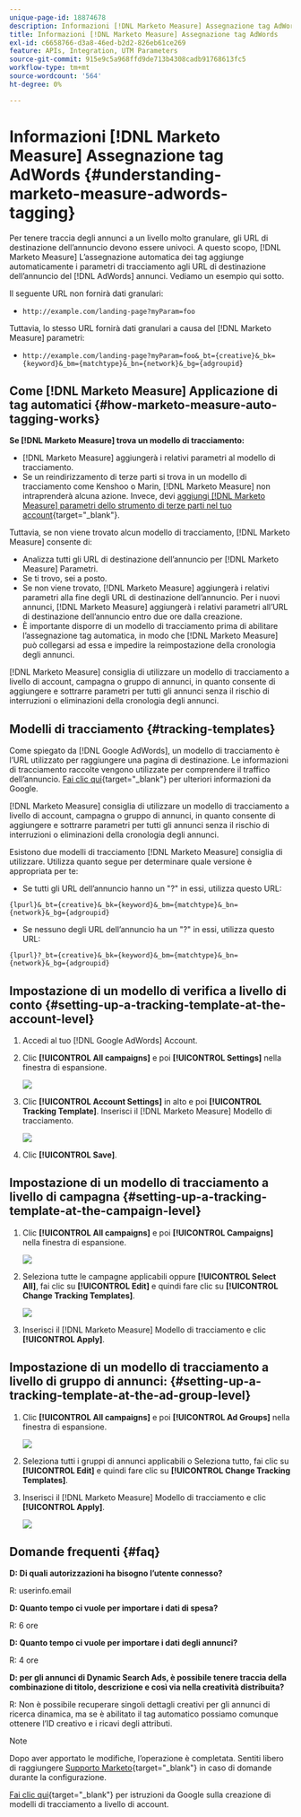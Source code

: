 ```yaml
---
unique-page-id: 18874678
description: Informazioni [!DNL Marketo Measure] Assegnazione tag AdWords - [!DNL Marketo Measure]
title: Informazioni [!DNL Marketo Measure] Assegnazione tag AdWords
exl-id: c6658766-d3a8-46ed-b2d2-826eb61ce269
feature: APIs, Integration, UTM Parameters
source-git-commit: 915e9c5a968ffd9de713b4308cadb91768613fc5
workflow-type: tm+mt
source-wordcount: '564'
ht-degree: 0%

---
```


# Informazioni [!DNL Marketo Measure] Assegnazione tag AdWords {#understanding-marketo-measure-adwords-tagging}

Per tenere traccia degli annunci a un livello molto granulare, gli URL di destinazione dell’annuncio devono essere univoci. A questo scopo, [!DNL Marketo Measure] L’assegnazione automatica dei tag aggiunge automaticamente i parametri di tracciamento agli URL di destinazione dell’annuncio del [!DNL AdWords] annunci. Vediamo un esempio qui sotto.

Il seguente URL non fornirà dati granulari:

* `http://example.com/landing-page?myParam=foo`

Tuttavia, lo stesso URL fornirà dati granulari a causa del [!DNL Marketo Measure] parametri:

* `http://example.com/landing-page?myParam=foo&_bt={creative}&_bk={keyword}&_bm={matchtype}&_bn={network}&_bg={adgroupid}`

## Come [!DNL Marketo Measure] Applicazione di tag automatici {#how-marketo-measure-auto-tagging-works}

**Se [!DNL Marketo Measure] trova un modello di tracciamento:**

* [!DNL Marketo Measure] aggiungerà i relativi parametri al modello di tracciamento.
* Se un reindirizzamento di terze parti si trova in un modello di tracciamento come Kenshoo o Marin, [!DNL Marketo Measure] non intraprenderà alcuna azione. Invece, devi [aggiungi [!DNL Marketo Measure] parametri dello strumento di terze parti nel tuo account](/help/api-connections/utilizing-marketo-measures-api-connections/how-bid-management-tools-affect-marketo-measure.md){target="_blank"}.

Tuttavia, se non viene trovato alcun modello di tracciamento, [!DNL Marketo Measure] consente di:

* Analizza tutti gli URL di destinazione dell’annuncio per [!DNL Marketo Measure] Parametri.
* Se ti trovo, sei a posto.
* Se non viene trovato, [!DNL Marketo Measure] aggiungerà i relativi parametri alla fine degli URL di destinazione dell’annuncio. Per i nuovi annunci, [!DNL Marketo Measure] aggiungerà i relativi parametri all’URL di destinazione dell’annuncio entro due ore dalla creazione.
* È importante disporre di un modello di tracciamento prima di abilitare l’assegnazione tag automatica, in modo che [!DNL Marketo Measure] può collegarsi ad essa e impedire la reimpostazione della cronologia degli annunci.

[!DNL Marketo Measure] consiglia di utilizzare un modello di tracciamento a livello di account, campagna o gruppo di annunci, in quanto consente di aggiungere e sottrarre parametri per tutti gli annunci senza il rischio di interruzioni o eliminazioni della cronologia degli annunci.

## Modelli di tracciamento {#tracking-templates}

Come spiegato da [!DNL Google AdWords], un modello di tracciamento è l’URL utilizzato per raggiungere una pagina di destinazione. Le informazioni di tracciamento raccolte vengono utilizzate per comprendere il traffico dell’annuncio. [Fai clic qui](https://support.google.com/adwords/answer/7197008?hl=en){target="_blank"} per ulteriori informazioni da Google.

[!DNL Marketo Measure] consiglia di utilizzare un modello di tracciamento a livello di account, campagna o gruppo di annunci, in quanto consente di aggiungere e sottrarre parametri per tutti gli annunci senza il rischio di interruzioni o eliminazioni della cronologia degli annunci.

Esistono due modelli di tracciamento [!DNL Marketo Measure] consiglia di utilizzare. Utilizza quanto segue per determinare quale versione è appropriata per te:

* Se tutti gli URL dell’annuncio hanno un &quot;?&quot; in essi, utilizza questo URL:

`{lpurl}&_bt={creative}&_bk={keyword}&_bm={matchtype}&_bn={network}&_bg={adgroupid}`

* Se nessuno degli URL dell’annuncio ha un &quot;?&quot; in essi, utilizza questo URL:

`{lpurl}?_bt={creative}&_bk={keyword}&_bm={matchtype}&_bn={network}&_bg={adgroupid}`

## Impostazione di un modello di verifica a livello di conto {#setting-up-a-tracking-template-at-the-account-level}

1. Accedi al tuo [!DNL Google AdWords] Account.

1. Clic **[!UICONTROL All campaigns]** e poi **[!UICONTROL Settings]** nella finestra di espansione.

   ![](assets/1.png)

1. Clic **[!UICONTROL Account Settings]** in alto e poi **[!UICONTROL Tracking Template]**. Inserisci il [!DNL Marketo Measure] Modello di tracciamento.

   ![](assets/2-1.png)

1. Clic **[!UICONTROL Save]**.

## Impostazione di un modello di tracciamento a livello di campagna {#setting-up-a-tracking-template-at-the-campaign-level}

1. Clic **[!UICONTROL All campaigns]** e poi **[!UICONTROL Campaigns]** nella finestra di espansione.

   ![](assets/3.png)

1. Seleziona tutte le campagne applicabili oppure **[!UICONTROL Select All]**, fai clic su **[!UICONTROL Edit]** e quindi fare clic su **[!UICONTROL Change Tracking Templates]**.

   ![](assets/4-1.png)

1. Inserisci il [!DNL Marketo Measure] Modello di tracciamento e clic **[!UICONTROL Apply]**.

## Impostazione di un modello di tracciamento a livello di gruppo di annunci: {#setting-up-a-tracking-template-at-the-ad-group-level}

1. Clic **[!UICONTROL All campaigns]** e poi **[!UICONTROL Ad Groups]** nella finestra di espansione.

   ![](assets/5-1.png)

1. Seleziona tutti i gruppi di annunci applicabili o Seleziona tutto, fai clic su **[!UICONTROL Edit]** e quindi fare clic su **[!UICONTROL Change Tracking Templates]**.

1. Inserisci il [!DNL Marketo Measure] Modello di tracciamento e clic **[!UICONTROL Apply]**.

   ![](assets/6-1.png)

## Domande frequenti {#faq}

**D: Di quali autorizzazioni ha bisogno l’utente connesso?**

R: userinfo.email

**D: Quanto tempo ci vuole per importare i dati di spesa?**

R: 6 ore

**D: Quanto tempo ci vuole per importare i dati degli annunci?**

R: 4 ore

**D: per gli annunci di Dynamic Search Ads, è possibile tenere traccia della combinazione di titolo, descrizione e così via nella creatività distribuita?**

R: Non è possibile recuperare singoli dettagli creativi per gli annunci di ricerca dinamica, ma se è abilitato il tag automatico possiamo comunque ottenere l’ID creativo e i ricavi degli attributi.

>[!NOTE]
>
>Dopo aver apportato le modifiche, l’operazione è completata. Sentiti libero di raggiungere [Supporto Marketo](https://nation.marketo.com/t5/support/ct-p/Support){target="_blank"} in caso di domande durante la configurazione.

[Fai clic qui](https://support.google.com/adwords/answer/6076199?hl=en#tracking){target="_blank"} per istruzioni da Google sulla creazione di modelli di tracciamento a livello di account.
